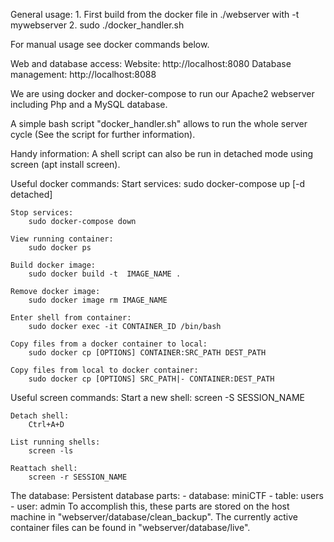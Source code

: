 General usage:
    1. First build from the docker file in ./webserver with -t mywebserver
    2. sudo ./docker_handler.sh
    
    
For manual usage see docker commands below.


Web and database access:
    Website: http://localhost:8080
    Database management: http://localhost:8088

    
We are using docker and docker-compose to run our Apache2 webserver including Php and  a MySQL database.

A simple bash script "docker_handler.sh" allows to run the whole server cycle (See the script for further information).

Handy information: A shell script can also be run in detached mode using screen (apt install screen).


Useful docker commands:
    Start services:
        sudo docker-compose up  [-d detached]

    Stop services:
        sudo docker-compose down

    View running container:
        sudo docker ps
        
    Build docker image:
        sudo docker build -t  IMAGE_NAME .
        
    Remove docker image:
        sudo docker image rm IMAGE_NAME

    Enter shell from container:
        sudo docker exec -it CONTAINER_ID /bin/bash

    Copy files from a docker container to local:
        sudo docker cp [OPTIONS] CONTAINER:SRC_PATH DEST_PATH

    Copy files from local to docker container:
        sudo docker cp [OPTIONS] SRC_PATH|- CONTAINER:DEST_PATH
        
        
Useful screen commands:
    Start a new shell:
        screen -S SESSION_NAME
    
    Detach shell:
        Ctrl+A+D
        
    List running shells:
        screen -ls
        
    Reattach shell:
        screen -r SESSION_NAME
        
        
        
The database:
    Persistent database parts:
        - database: miniCTF
        - table: users
        - user: admin
    To accomplish this, these parts are stored on the host machine in "webserver/database/clean_backup". The currently active container files can be found in "webserver/database/live".
    
